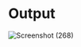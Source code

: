 # Output
![Screenshot (268)](https://github.com/aradhanayada/PW-assignment-solution/assets/103102710/61aaf593-c348-4200-9336-13bf254ad392)
